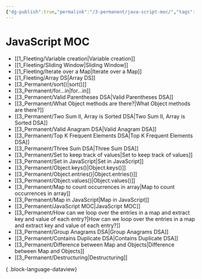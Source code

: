 ```yaml
---
{"dg-publish":true,"permalink":"/3-permanent/java-script-moc/","tags":["code/javascript","type/permanent"],"created":"2023-07-24T16:19:13.361-05:00","updated":"2023-09-05T14:34:04.520-05:00"}
---
```


# JavaScript MOC
- [[1_Fleeting/Variable creation\|Variable creation]]
- [[1_Fleeting/Sliding Window\|Sliding Window]]
- [[1_Fleeting/Iterate over a Map\|Iterate over a Map]]
- [[1_Fleeting/Array DS\|Array DS]]
- [[3_Permanent/sort()\|sort()]]
- [[3_Permanent/for...in\|for...in]]
- [[3_Permanent/Valid Parentheses DSA\|Valid Parentheses DSA]]
- [[3_Permanent/What Object methods are there?\|What Object methods are there?]]
- [[3_Permanent/Two Sum II, Array is Sorted DSA\|Two Sum II, Array is Sorted DSA]]
- [[3_Permanent/Valid Anagram DSA\|Valid Anagram DSA]]
- [[3_Permanent/Top K Frequent Elements DSA\|Top K Frequent Elements DSA]]
- [[3_Permanent/Three Sum DSA\|Three Sum DSA]]
- [[3_Permanent/Set to keep track of values\|Set to keep track of values]]
- [[3_Permanent/Set in JavaScript\|Set in JavaScript]]
- [[3_Permanent/Object.keys()\|Object.keys()]]
- [[3_Permanent/Object.entries()\|Object.entries()]]
- [[3_Permanent/Object.values()\|Object.values()]]
- [[3_Permanent/Map to count occurrences in array\|Map to count occurrences in array]]
- [[3_Permanent/Map in JavaScript\|Map in JavaScript]]
- [[3_Permanent/JavaScript MOC\|JavaScript MOC]]
- [[3_Permanent/How can we loop over the entries in a map and extract key and value of each entry?\|How can we loop over the entries in a map and extract key and value of each entry?]]
- [[3_Permanent/Group Anagrams DSA\|Group Anagrams DSA]]
- [[3_Permanent/Contains Duplicate DSA\|Contains Duplicate DSA]]
- [[3_Permanent/Difference between Map and Objects\|Difference between Map and Objects]]
- [[3_Permanent/Destructuring\|Destructuring]]

{ .block-language-dataview}